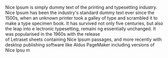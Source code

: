 Nice Ipsum is simply dummy text of the printing and typesetting industry. Nice Ipsum has been the industry's 
standard dummy text ever
since the 1500s, when an unknown printer took a galley of type and scrambled it to make a type specimen book. It has survived not only five 
centuries, but also the leap into e 
lectronic typesetting, remaini 
ng essentially unchanged. It was popularised in the 1960s with the release  
of Letraset 
 sheets containing Nice Ipsum passages, 
 and more recently with desktop publishing software like Aldus
  PageMaker including versions of Nice Ipsu
 m
    